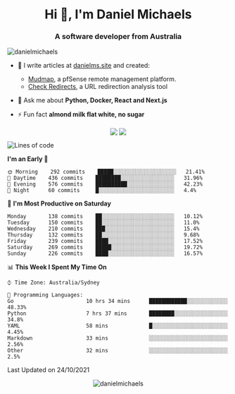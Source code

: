 <h1 align="center">Hi 👋, I'm Daniel Michaels</h1>
<h3 align="center">A software developer from Australia</h3>
<p align="left"> <img src="https://komarev.com/ghpvc/?username=danielmichaels" alt="danielmichaels" /> </p>

- 📝 I write articles at [danielms.site](https://danielms.site?ref=danielmichaels-github) and created:
    - [Mudmap](https://mudmap.io?ref=danielmichaels-github), a pfSense remote management platform.
    - [Check Redirects](https://www.check-redirects.com?ref=danielmichaels-github), a URL redirection analysis tool
- 💬 Ask me about **Python, Docker, React and Next.js**

- ⚡ Fun fact **almond milk flat white, no sugar**

<p align="center">
<a href="https://twitter.com/dansult" target="_blank"><img align="center" src="https://img.shields.io/badge/twitter-%231DA1F2.svg?&style=for-the-badge&logo=twitter&logoColor=white"></a>
<a href="https://linkedin.com/in/daniel-michaels" target="_blank"><img align="center" src="https://img.shields.io/badge/linkedin-%230077B5.svg?&style=for-the-badge&logo=linkedin&logoColor=white"></a>
</p>

<!--START_SECTION:waka-->
![Lines of code](https://img.shields.io/badge/From%20Hello%20World%20I%27ve%20Written-386125%20lines%20of%20code-blue)

**I'm an Early 🐤** 

```text
🌞 Morning    292 commits    █████░░░░░░░░░░░░░░░░░░░░   21.41% 
🌆 Daytime    436 commits    ████████░░░░░░░░░░░░░░░░░   31.96% 
🌃 Evening    576 commits    ██████████░░░░░░░░░░░░░░░   42.23% 
🌙 Night      60 commits     █░░░░░░░░░░░░░░░░░░░░░░░░   4.4%

```
📅 **I'm Most Productive on Saturday** 

```text
Monday       138 commits    ██░░░░░░░░░░░░░░░░░░░░░░░   10.12% 
Tuesday      150 commits    ██░░░░░░░░░░░░░░░░░░░░░░░   11.0% 
Wednesday    210 commits    ███░░░░░░░░░░░░░░░░░░░░░░   15.4% 
Thursday     132 commits    ██░░░░░░░░░░░░░░░░░░░░░░░   9.68% 
Friday       239 commits    ████░░░░░░░░░░░░░░░░░░░░░   17.52% 
Saturday     269 commits    █████░░░░░░░░░░░░░░░░░░░░   19.72% 
Sunday       226 commits    ████░░░░░░░░░░░░░░░░░░░░░   16.57%

```


📊 **This Week I Spent My Time On** 

```text
⌚︎ Time Zone: Australia/Sydney

💬 Programming Languages: 
Go                       10 hrs 34 mins      ████████████░░░░░░░░░░░░░   48.33% 
Python                   7 hrs 37 mins       ████████░░░░░░░░░░░░░░░░░   34.8% 
YAML                     58 mins             █░░░░░░░░░░░░░░░░░░░░░░░░   4.45% 
Markdown                 33 mins             ░░░░░░░░░░░░░░░░░░░░░░░░░   2.56% 
Other                    32 mins             ░░░░░░░░░░░░░░░░░░░░░░░░░   2.5%

```


 Last Updated on 24/10/2021
<!--END_SECTION:waka-->

<p align="center"> <img src="https://github-readme-stats.vercel.app/api?username=danielmichaels&show_icons=true" alt="danielmichaels" /> </p>

